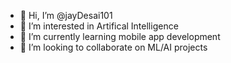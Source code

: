 - 👋 Hi, I’m @jayDesai101
- 👀 I’m interested in Artifical Intelligence
- 🌱 I’m currently learning mobile app development
- 💞️ I’m looking to collaborate on ML/AI projects


<!---
jayDesai101/jayDesai101 is a ✨ special ✨ repository because its `README.md` (this file) appears on your GitHub profile.
You can click the Preview link to take a look at your changes.
--->
